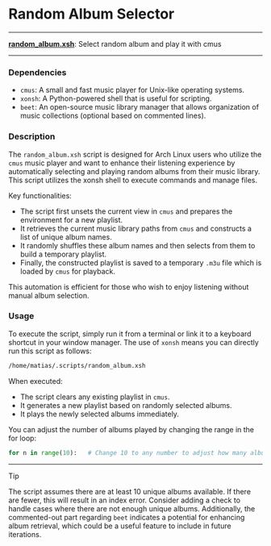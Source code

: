 # Random Album Selector

---

**[random_album.xsh](random_album.xsh)**: Select random album and play it with cmus

---

### Dependencies

- `cmus`: A small and fast music player for Unix-like operating systems.
- `xonsh`: A Python-powered shell that is useful for scripting.
- `beet`: An open-source music library manager that allows organization of music collections (optional based on commented lines).

### Description

The `random_album.xsh` script is designed for Arch Linux users who utilize the `cmus` music player and want to enhance their listening experience by automatically selecting and playing random albums from their music library. This script utilizes the xonsh shell to execute commands and manage files.

Key functionalities:
- The script first unsets the current view in `cmus` and prepares the environment for a new playlist.
- It retrieves the current music library paths from `cmus` and constructs a list of unique album names.
- It randomly shuffles these album names and then selects from them to build a temporary playlist.
- Finally, the constructed playlist is saved to a temporary `.m3u` file which is loaded by `cmus` for playback.

This automation is efficient for those who wish to enjoy listening without manual album selection.

### Usage

To execute the script, simply run it from a terminal or link it to a keyboard shortcut in your window manager. The use of `xonsh` means you can directly run this script as follows:

```bash
/home/matias/.scripts/random_album.xsh
```

When executed:
- The script clears any existing playlist in `cmus`.
- It generates a new playlist based on randomly selected albums.
- It plays the newly selected albums immediately.

You can adjust the number of albums played by changing the range in the for loop:

```python
for n in range(10):   # Change 10 to any number to adjust how many albums are selected
```

---

> [!TIP]  
> The script assumes there are at least 10 unique albums available. If there are fewer, this will result in an index error. Consider adding a check to handle cases where there are not enough unique albums. Additionally, the commented-out part regarding `beet` indicates a potential for enhancing album retrieval, which could be a useful feature to include in future iterations.
